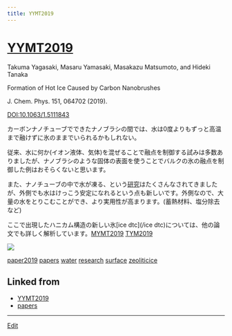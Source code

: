 ```yaml
---
title: YYMT2019
---
```

# [YYMT2019](/YYMT2019)

Takuma Yagasaki, Masaru Yamasaki, Masakazu Matsumoto, and Hideki Tanaka

Formation of Hot Ice Caused by Carbon Nanobrushes

J. Chem. Phys. 151, 064702 (2019).

[DOI:10.1063/1.5111843](https://doi.org/10.1063/1.5111843)



カーボンナノチューブでできたナノブラシの間では、水は0度よりもずっと高温まで融けずに氷のままでいられるかもしれない。



従来、水に何か(イオン液体、気体)を混ぜることで融点を制御する試みは多数ありましたが、ナノブラシのような固体の表面を使うことでバルクの氷の融点を制御した例はおそらくないと思います。



また、ナノチューブの中で水が凍る、という[研究](/研究)はたくさんなされてきましたが、外側でも水はけっこう安定になれるという点も新しいです。外側なので、大量の水をとりこむことができ、より実用性が高まります。(蓄熱材料、塩分除去など)



ここで出現したハニカム構造の新しい氷[ice dtc](/ice dtc)については、他の論文でも詳しく解析しています。[MYMT2019](/MYMT2019) [TYM2019](/TYM2019)



![](https://live.staticflickr.com/65535/48306798386_1fe381a6b0_z_d.jpg)





[paper2019](/paper2019) [papers](/papers) [water](/water) [research](/research) [surface](/surface) [zeoliticice](/zeoliticice) 





## Linked from

* [YYMT2019](/YYMT2019)
* [papers](/papers)


----

[Edit](https://github.com/vitroid/vitroid.github.io/edit/master/MD/YYMT2019.md)

